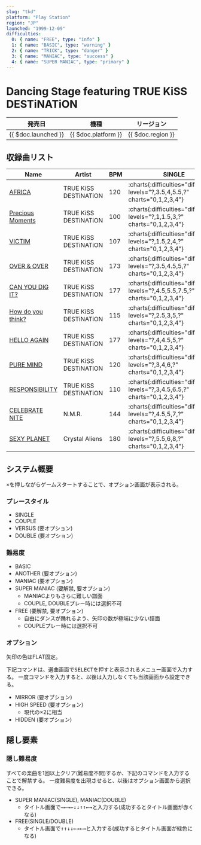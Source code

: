 ```yaml
---
slug: "tkd"
platform: "Play Station"
region: "JP"
launched: "1999-12-09"
difficulties:
  0: { name: "FREE", type: "info" }
  1: { name: "BASIC", type: "warning" }
  2: { name: "TRICK", type: "danger" }
  3: { name: "MANIAC", type: "success" }
  4: { name: "SUPER MANIAC", type: "primary" }
---
```


# Dancing Stage featuring TRUE KiSS DESTiNATiON

|発売日|機種|リージョン|
|------|----|---------|
|{{ $doc.launched }}|{{ $doc.platform }}|{{ $doc.region }}|

## 収録曲リスト

|Name|Artist|BPM|SINGLE|DOUBLE|COUPLE|
|----|------|---|------|------|------|
|[AFRICA](/songs/africa)|TRUE KiSS DESTiNATiON|120|:charts{:difficulties="difficulties" levels="?,3.5,4,5.5,?" charts="0,1,2,3,4"}|:charts{:difficulties="difficulties" levels="?,4,7.5,?" charts="0,1,2,3"}|:charts{:difficulties="difficulties" levels="3.5,4,5.5" charts="1,2,3"}|
|[Precious Moments](/songs/precious-moments)|TRUE KiSS DESTiNATiON|100|:charts{:difficulties="difficulties" levels="?,1,1.5,3,?" charts="0,1,2,3,4"}|:charts{:difficulties="difficulties" levels="?,2,3,?" charts="0,1,2,3"}|:charts{:difficulties="difficulties" levels="1,1.5,3" charts="1,2,3"}|
|[VICTIM](/songs/victim)|TRUE KiSS DESTiNATiON|107|:charts{:difficulties="difficulties" levels="?,1.5,2,4,?" charts="0,1,2,3,4"}|:charts{:difficulties="difficulties" levels="?,2.5,3.5,?" charts="0,1,2,3"}|:charts{:difficulties="difficulties" levels="1.5,2,4" charts="1,2,3"}|
|[OVER & OVER](/songs/over-over)|TRUE KiSS DESTiNATiON|173|:charts{:difficulties="difficulties" levels="?,3.5,4.5,5,?" charts="0,1,2,3,4"}|:charts{:difficulties="difficulties" levels="?,4.5,5.5,?" charts="0,1,2,3"}|:charts{:difficulties="difficulties" levels="3.5,4.5,5" charts="1,2,3"}|
|[CAN YOU DIG IT?](/songs/can-you-dig-it)|TRUE KiSS DESTiNATiON|177|:charts{:difficulties="difficulties" levels="?,4.5,5.5,7.5,?" charts="0,1,2,3,4"}|:charts{:difficulties="difficulties" levels="?,5.5,9,?" charts="0,1,2,3"}|:charts{:difficulties="difficulties" levels="4.5,5.5,7.5" charts="1,2,3"}|
|[How do you think?](/songs/how-do-you-think)|TRUE KiSS DESTiNATiON|115|:charts{:difficulties="difficulties" levels="?,2.5,3,5,?" charts="0,1,2,3,4"}|:charts{:difficulties="difficulties" levels="?,3,4,?" charts="0,1,2,3"}|:charts{:difficulties="difficulties" levels="2.5,3,5" charts="1,2,3"}|
|[HELLO AGAIN](/songs/hello-again)|TRUE KiSS DESTiNATiON|177|:charts{:difficulties="difficulties" levels="?,4,4.5,5,?" charts="0,1,2,3,4"}|:charts{:difficulties="difficulties" levels="?,4.5,6.5,?" charts="0,1,2,3"}|:charts{:difficulties="difficulties" levels="4,4.5,5" charts="1,2,3"}|
|[PURE MIND](/songs/pure-mind)|TRUE KiSS DESTiNATiON|120|:charts{:difficulties="difficulties" levels="?,3,4,6,?" charts="0,1,2,3,4"}|:charts{:difficulties="difficulties" levels="?,4,7.5,?" charts="0,1,2,3"}|
|[RESPONSIBILITY](/songs/responsibility)|TRUE KiSS DESTiNATiON|110|:charts{:difficulties="difficulties" levels="?,3,4.5,6.5,?" charts="0,1,2,3,4"}|:charts{:difficulties="difficulties" levels="?,4,4.5,?" charts="0,1,2,3"}|:charts{:difficulties="difficulties" levels="3,4,6" charts="1,2,3"}|
|[CELEBRATE NITE](/songs/celebrate-nite)|N.M.R.|144|:charts{:difficulties="difficulties" levels="?,4.5,5,7,?" charts="0,1,2,3,4"}|:charts{:difficulties="difficulties" levels="?,3.5,8.5,?" charts="0,1,2,3"}|:charts{:difficulties="difficulties" levels="4.5,5,7" charts="1,2,3"}|
|[SEXY PLANET](/songs/sexy-planet)|Crystal Aliens|180|:charts{:difficulties="difficulties" levels="?,5.5,6,8,?" charts="0,1,2,3,4"}|:charts{:difficulties="difficulties" levels="?,6.5,9,?" charts="0,1,2,3"}|:charts{:difficulties="difficulties" levels="5.5,6,8" charts="1,2,3"}|

## システム概要

<kbd>×</kbd>を押しながらゲームスタートすることで、オプション画面が表示される。

### プレースタイル

- SINGLE
- COUPLE
- VERSUS (要オプション)
- DOUBLE (要オプション)

### 難易度

- BASIC
- ANOTHER (要オプション)
- MANIAC (要オプション)
- SUPER MANIAC (要解禁, 要オプション)
  - MANIACよりもさらに難しい譜面
  - COUPLE, DOUBLEプレー時には選択不可
- FREE (要解禁, 要オプション)
  - 自由にダンスが踊れるよう、矢印の数が極端に少ない譜面
  - COUPLEプレー時には選択不可

### オプション

矢印の色はFLAT固定。

下記コマンドは、選曲画面で<kbd>SELECT</kbd>を押すと表示されるメニュー画面で入力する。
一度コマンドを入力すると、以後は入力しなくても当該画面から設定できる。

- MIRROR (要オプション)
- HIGH SPEED (要オプション)
  - 現代の×2に相当
- HIDDEN (要オプション)

## 隠し要素

### 隠し難易度

すべての楽曲を1回以上クリア(難易度不問)するか、下記のコマンドを入力することで解禁する。
一度難易度を出現させると、以後はオプション画面から選択できる。

- SUPER MANIAC(SINGLE), MANIAC(DOUBLE)
  - タイトル画面で<kbd>→←→←↓↓↑↑←→</kbd>と入力する(成功するとタイトル画面が赤くなる)
- FREE(SINGLE/DOUBLE)
  - タイトル画面で<kbd>↑↑↓↓←→←→</kbd>と入力する(成功するとタイトル画面が緑色になる)
